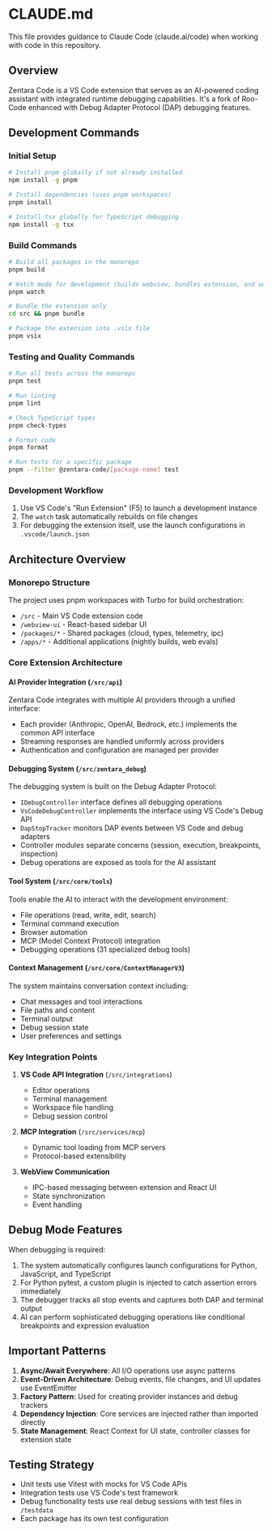 # CLAUDE.md

This file provides guidance to Claude Code (claude.ai/code) when working with code in this repository.

## Overview

Zentara Code is a VS Code extension that serves as an AI-powered coding assistant with integrated runtime debugging capabilities. It's a fork of Roo-Code enhanced with Debug Adapter Protocol (DAP) debugging features.

## Development Commands

### Initial Setup
```bash
# Install pnpm globally if not already installed
npm install -g pnpm

# Install dependencies (uses pnpm workspaces)
pnpm install

# Install tsx globally for TypeScript debugging
npm install -g tsx
```

### Build Commands
```bash
# Build all packages in the monorepo
pnpm build

# Watch mode for development (builds webview, bundles extension, and watches TypeScript)
pnpm watch

# Bundle the extension only
cd src && pnpm bundle

# Package the extension into .vsix file
pnpm vsix
```

### Testing and Quality Commands
```bash
# Run all tests across the monorepo
pnpm test

# Run linting
pnpm lint

# Check TypeScript types
pnpm check-types

# Format code
pnpm format

# Run tests for a specific package
pnpm --filter @zentara-code/[package-name] test
```

### Development Workflow
1. Use VS Code's "Run Extension" (F5) to launch a development instance
2. The `watch` task automatically rebuilds on file changes
3. For debugging the extension itself, use the launch configurations in `.vscode/launch.json`

## Architecture Overview

### Monorepo Structure
The project uses pnpm workspaces with Turbo for build orchestration:
- `/src` - Main VS Code extension code
- `/webview-ui` - React-based sidebar UI
- `/packages/*` - Shared packages (cloud, types, telemetry, ipc)
- `/apps/*` - Additional applications (nightly builds, web evals)

### Core Extension Architecture

#### AI Provider Integration (`/src/api`)
Zentara Code integrates with multiple AI providers through a unified interface:
- Each provider (Anthropic, OpenAI, Bedrock, etc.) implements the common API interface
- Streaming responses are handled uniformly across providers
- Authentication and configuration are managed per provider

#### Debugging System (`/src/zentara_debug`)
The debugging system is built on the Debug Adapter Protocol:
- `IDebugController` interface defines all debugging operations
- `VsCodeDebugController` implements the interface using VS Code's Debug API
- `DapStopTracker` monitors DAP events between VS Code and debug adapters
- Controller modules separate concerns (session, execution, breakpoints, inspection)
- Debug operations are exposed as tools for the AI assistant

#### Tool System (`/src/core/tools`)
Tools enable the AI to interact with the development environment:
- File operations (read, write, edit, search)
- Terminal command execution
- Browser automation
- MCP (Model Context Protocol) integration
- Debugging operations (31 specialized debug tools)

#### Context Management (`/src/core/ContextManagerV3`)
The system maintains conversation context including:
- Chat messages and tool interactions
- File paths and content
- Terminal output
- Debug session state
- User preferences and settings

### Key Integration Points

1. **VS Code API Integration** (`/src/integrations`)
   - Editor operations
   - Terminal management
   - Workspace file handling
   - Debug session control

2. **MCP Integration** (`/src/services/mcp`)
   - Dynamic tool loading from MCP servers
   - Protocol-based extensibility

3. **WebView Communication**
   - IPC-based messaging between extension and React UI
   - State synchronization
   - Event handling

## Debug Mode Features

When debugging is required:
1. The system automatically configures launch configurations for Python, JavaScript, and TypeScript
2. For Python pytest, a custom plugin is injected to catch assertion errors immediately
3. The debugger tracks all stop events and captures both DAP and terminal output
4. AI can perform sophisticated debugging operations like conditional breakpoints and expression evaluation

## Important Patterns

1. **Async/Await Everywhere**: All I/O operations use async patterns
2. **Event-Driven Architecture**: Debug events, file changes, and UI updates use EventEmitter
3. **Factory Pattern**: Used for creating provider instances and debug trackers
4. **Dependency Injection**: Core services are injected rather than imported directly
5. **State Management**: React Context for UI state, controller classes for extension state

## Testing Strategy

- Unit tests use Vitest with mocks for VS Code APIs
- Integration tests use VS Code's test framework
- Debug functionality tests use real debug sessions with test files in `/testdata`
- Each package has its own test configuration